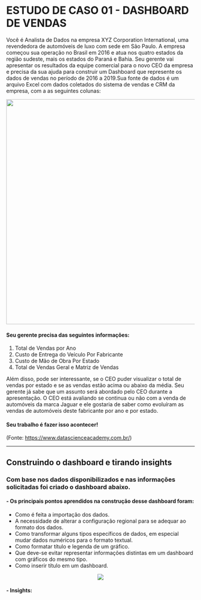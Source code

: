 # ESTUDO DE CASO 01 - DASHBOARD DE VENDAS

Você é Analista de Dados na empresa XYZ Corporation International, uma revendedora de automóveis de luxo com sede em São Paulo. A empresa começou sua operação no Brasil em 
2016 e atua nos quatro estados da região sudeste, mais os estados do Paraná e Bahia.
Seu gerente vai apresentar os resultados da equipe comercial para o novo CEO da  empresa e precisa da sua ajuda para construir um Dashboard que represente os dados de vendas 
no período de 2016 a 2019.Sua fonte de dados é um arquivo Excel com dados coletados do sistema de vendas e CRM  da empresa, com a as seguintes colunas:

<div align="center">
<img src = "https://user-images.githubusercontent.com/94937578/154561578-9e0eb6f4-2778-451e-88e5-a2109ab21801.PNG" width="600px" />
</div>

#### Seu gerente precisa das seguintes informações:
1. Total de Vendas por Ano
1. Custo de Entrega do Veículo Por Fabricante
1. Custo de Mão de Obra Por Estado
1. Total de Vendas Geral e Matriz de Vendas
  
Além disso, pode ser interessante, se o CEO puder visualizar o total de vendas por estado  e se as vendas estão acima ou abaixo da média. Seu gerente já sabe que um assunto será 
abordado pelo CEO durante a apresentação. O CEO está avaliando se continua ou não com a  venda de automóveis da marca Jaguar e ele gostaria de saber como evoluíram as vendas de 
automóveis deste fabricante por ano e por estado.

#### Seu trabalho é fazer isso acontecer!

(Fonte: https://www.datascienceacademy.com.br/)

---------------------------------------------------------------------------------------------------------------------------------------------------------------------------------

## Construindo o dashboard e tirando insights

### Com base nos dados disponibilizados e nas informações solicitadas foi criado o dashboard abaixo.

#### - Os principais pontos aprendidos na construção desse dashboard foram:
  * Como é feita a importação dos dados.
  * A necessidade de alterar a configuração regional para se adequar ao formato dos dados.
  * Como transformar alguns tipos específicos de dados, em especial mudar dados numéricos para o formato textual.
  * Como formatar título e legenda de um gráfico.
  * Que deve-se evitar representar informações distintas em um dashboard com gráficos do mesmo tipo.
  * Como inserir título em um dashboard.

<div align="center">
<img src = https://user-images.githubusercontent.com/94937578/154568491-621b16b4-0f88-4972-88fb-513657a171d2.PNG />
</div>

#### - Insights:


